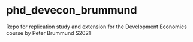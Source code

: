 # phd_devecon_brummund
Repo for replication study and extension for the Development Economics course by Peter Brummund S2021
